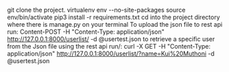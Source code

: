 git clone the project.
virtualenv env --no-site-packages
source env/bin/activate
pip3 install -r requirements.txt
cd into the project directory where there is manage.py on your terminal
To upload the json file to rest api run:
	Content-POST -H "Content-Type: application/json" http://127.0.0.1:8000/userlist/ -d  @usertest.json
to retrieve a specific user from the Json file using the rest api run/:
	curl -X GET -H "Content-Type: application/json" http://127.0.0.1:8000/userlist/?name=Kui%20Muthoni -d  @usertest.json
